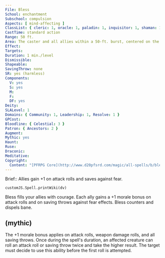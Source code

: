 ```yaml
---
File: Bless
School: enchantment
Subschool: compulsion
Aspects: [ mind-affecting ]
ClassList: { cleric: 1, oracle: 1, paladin: 1, inquisitor: 1, shaman: 1 }
CastTime: standard action
Range: 50 ft.
Area: The caster and all allies within a 50-ft. burst, centered on the caster
Effect: 
Targets: 
Duration: 1 min./level
Dismissible: 
Shapeable: 
SavingThrow: none
SR: yes (harmless)
Components:
  V: yes
  S: yes
  M: 
  F: 
  DF: yes
Deity: 
SLALevel: 1
Domains: { Community: 1, Leadership: 1, Resolve: 1 }
GPCost: 
Bloodline: { Celestial: 3 }
Patron: { Ancestors: 2 }
Augment: 
Mythic: yes
Haunt: 
Ruse: 
Draconic: 
Meditative: 
Copyright:
  Content: "[PFRPG Core](http://www.d20pfsrd.com/magic/all-spells/b/bless)"
---
```

Brief:: Allies gain +1 on attack rolls and saves against fear.

```dataviewjs
customJS.Spell.printWiki(dv)
```

Bless fills your allies with courage. Each ally gains a +1 morale bonus on attack rolls and on saving throws against fear effects.  Bless counters and dispels bane.


## (mythic)

The +1 morale bonus applies on attack rolls, weapon damage rolls, and all saving throws. Once during the spell's duration, an affected creature can roll an attack roll or saving throw twice and take the higher result. The target must decide to use this ability before the first roll is attempted.
